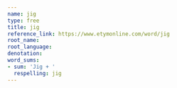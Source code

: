 ```yaml
---
name: jig
type: free
title: jig
reference_link: https://www.etymonline.com/word/jig
root_name: 
root_language: 
denotation: 
word_sums:
- sum: 'Jig + '
  respelling: jig
---
```

